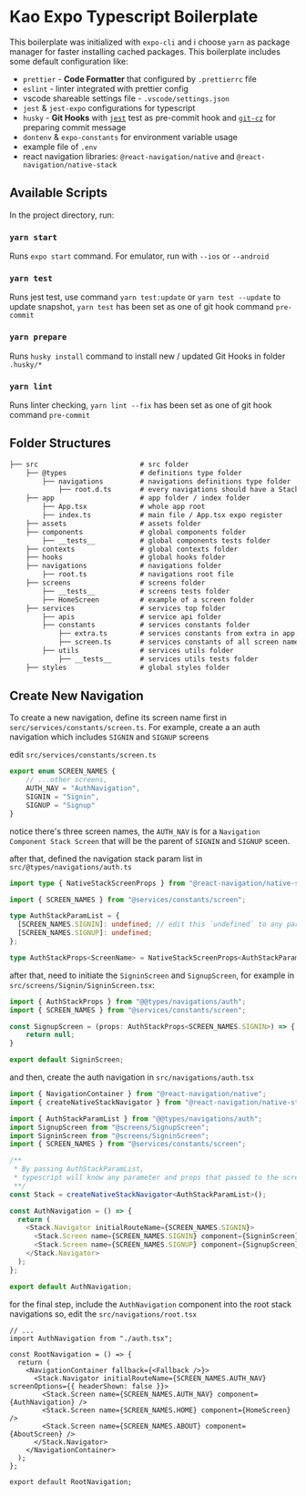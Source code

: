 # Kao Expo Typescript Boilerplate

This boilerplate was initialized with `expo-cli` and i choose `yarn` as package manager for faster installing cached packages. This boilerplate includes some default configuration like:

- `prettier` - **Code Formatter** that configured by `.prettierrc` file
- `eslint` - linter integrated with prettier config
- vscode shareable settings file - `.vscode/settings.json`
- `jest` & `jest-expo` configurations for typescript
- `husky` - **Git Hooks** with [`jest`](https://jestjs.io/docs/getting-started) test as pre-commit hook and [`git-cz`](https://github.com/streamich/git-cz) for preparing commit message
- `dontenv` & `expo-constants` for environment variable usage
- example file of `.env`
- react navigation libraries: `@react-navigation/native` and `@react-navigation/native-stack`

## Available Scripts

In the project directory, run:

### `yarn start`

Runs `expo start` command. For emulator, run with `--ios` or `--android`

### `yarn test`

Runs jest test, use command `yarn test:update` or `yarn test --update` to update snapshot,
`yarn test` has been set as one of git hook command `pre-commit`

### `yarn prepare`

Runs `husky install` command to install new / updated Git Hooks in folder `.husky/*`

### `yarn lint`

Runs linter checking, `yarn lint --fix` has been set as one of git hook command `pre-commit`

## Folder Structures

```md
├── src                         # src folder
    ├── @types                  # definitions type folder
        ├── navigations         # navigations definitions type folder
            ├── root.d.ts       # every navigations should have a StackParamList & StacProps type
    ├── app                     # app folder / index folder
        ├── App.tsx             # whole app root
        ├── index.ts            # main file / App.tsx expo register
    ├── assets                  # assets folder
    ├── components              # global components folder
        ├── __tests__           # global components tests folder
    ├── contexts                # global contexts folder
    ├── hooks                   # global hooks folder
    ├── navigations             # navigations folder
        ├── root.ts             # navigations root file
    ├── screens                 # screens folder
        ├── __tests__           # screens tests folder
        ├── HomeScreen          # example of a screen folder
    ├── services                # services top folder
        ├── apis                # service api folder
        ├── constants           # services constants folder
            ├── extra.ts        # services constants from extra in app.config.ts
            ├── screen.ts       # services constants of all screen names
        ├── utils               # services utils folder
            ├── __tests__       # services utils tests folder
    ├── styles                  # global styles folder
```

## Create New Navigation
To create a new navigation, define its screen name first in `serc/services/constants/screen.ts`.
For example, create a an auth navigation which includes `SIGNIN` and `SIGNUP` screens

edit `src/services/constants/screen.ts`
```ts
export enum SCREEN_NAMES {
    // ...other screens,
    AUTH_NAV = "AuthNavigation",
    SIGNIN = "Signin",
    SIGNUP = "Signup"
}
```
notice there's three screen names, the `AUTH_NAV` is for a `Navigation Component Stack Screen` that will be the parent of `SIGNIN` and `SIGNUP` sceen.

after that, defined the navigation stack param list in `src/@types/navigations/auth.ts`
```ts
import type { NativeStackScreenProps } from "@react-navigation/native-stack";

import { SCREEN_NAMES } from "@services/constants/screen";

type AuthStackParamList = {
  [SCREEN_NAMES.SIGNIN]: undefined; // edit this `undefined` to any parameter object that needed to be passed into the screen
  [SCREEN_NAMES.SIGNUP]: undefined;
};

type AuthStackProps<ScreenName> = NativeStackScreenProps<AuthStackParamList, ScreenName>;
```

after that, need to initiate the `SigninScreen` and `SignupScreen`,
for example in `src/screens/Signin/SigninScreen.tsx`:
```ts
import { AuthStackProps } from "@@types/navigations/auth";
import { SCREEN_NAMES } from "@services/constants/screen";

const SignupScreen = (props: AuthStackProps<SCREEN_NAMES.SIGNIN>) => {
    return null;
}

export default SigninScreen;
```

and then, create the auth navigation in `src/navigations/auth.tsx`
```ts
import { NavigationContainer } from "@react-navigation/native";
import { createNativeStackNavigator } from "@react-navigation/native-stack";

import { AuthStackParamList } from "@@types/navigations/auth";
import SignupScreen from "@screens/SignupScreen";
import SigninScreen from "@screens/SigninScreen";
import { SCREEN_NAMES } from "@services/constants/screen";

/**
 * By passing AuthStackParamList, 
 * typescript will know any parameter and props that passed to the screen by react-navigations
 **/
const Stack = createNativeStackNavigator<AuthStackParamList>();

const AuthNavigation = () => {
  return (
    <Stack.Navigator initialRouteName={SCREEN_NAMES.SIGNIN}>
      <Stack.Screen name={SCREEN_NAMES.SIGNIN} component={SigninScreen} />
      <Stack.Screen name={SCREEN_NAMES.SIGNUP} component={SignupScreen} />
    </Stack.Navigator>
  );
};

export default AuthNavigation;
```

for the final step, include the `AuthNavigation` component into the root stack navigations
so, edit the `src/navigations/root.tsx`
```tsx
// ...
import AuthNavigation from "./auth.tsx";

const RootNavigation = () => {
  return (
    <NavigationContainer fallback={<Fallback />}>
      <Stack.Navigator initialRouteName={SCREEN_NAMES.AUTH_NAV} screenOptions={{ headerShown: false }}>
        <Stack.Screen name={SCREEN_NAMES.AUTH_NAV} component={AuthNavigation} />
        <Stack.Screen name={SCREEN_NAMES.HOME} component={HomeScreen} />
        <Stack.Screen name={SCREEN_NAMES.ABOUT} component={AboutScreen} />
      </Stack.Navigator>
    </NavigationContainer>
  );
};

export default RootNavigation;
```